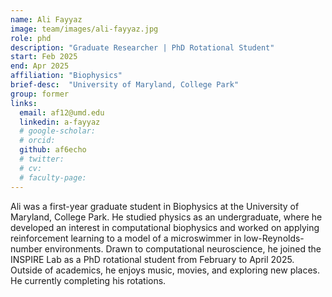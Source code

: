 ```yaml
---
name: Ali Fayyaz
image: team/images/ali-fayyaz.jpg
role: phd
description: "Graduate Researcher | PhD Rotational Student"
start: Feb 2025
end: Apr 2025
affiliation: "Biophysics"
brief-desc:  "University of Maryland, College Park"
group: former
links:
  email: af12@umd.edu
  linkedin: a-fayyaz
  # google-scholar: 
  # orcid: 
  github: af6echo
  # twitter:   
  # cv: 
  # faculty-page: 
---
```

Ali was a first-year graduate student in Biophysics at the University of Maryland, College Park. He studied physics as an undergraduate, where he developed an interest in computational biophysics and worked on applying reinforcement learning to a model of a microswimmer in low-Reynolds-number environments. Drawn to computational neuroscience, he joined the INSPIRE Lab as a PhD rotational student from February to April 2025. Outside of academics, he enjoys music, movies, and exploring new places. He currently completing his rotations. 